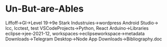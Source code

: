 # Un-But-are-Ables
Liffoff->GI->Level 19->9e
Stark Industruies->wordpress
Android Studio-> lcc, lcctest, test
VSCodeProjects->Python, React
Arduino->Libraries
eclipse->jee-2021-12,
workspaces->eclipseworkspace->metadata
Downloads->Telegram Desktop->Node App
Downloads->Bibliography.doc

